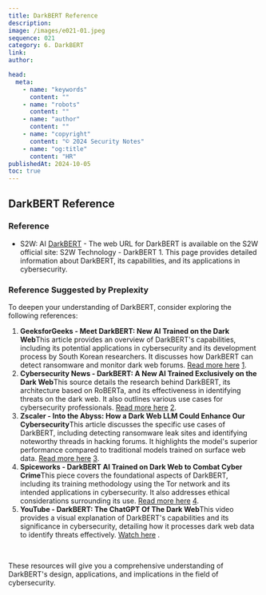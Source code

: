 ```yaml
---
title: DarkBERT Reference
description:
image: /images/e021-01.jpeg
sequence: 021
category: 6. DarkBERT
link:
author:

head:
  meta:
    - name: "keywords"
      content: ""
    - name: "robots"
      content: ""
    - name: "author"
      content: ""
    - name: "copyright"
      content: "© 2024 Security Notes"
    - name: "og:title"
      content: "HR"
publishedAt: 2024-10-05
toc: true
---
```


## DarkBERT Reference

### Reference

- S2W: AI <a href="https://s2w.inc/en/technology/tc01">DarkBERT</a> - The web URL for DarkBERT is available on the S2W official site: S2W Technology - DarkBERT 1. This page provides detailed information about DarkBERT, its capabilities, and its applications in cybersecurity.

### Reference Suggested by Preplexity

To deepen your understanding of DarkBERT, consider exploring the following references:

1. **GeeksforGeeks - Meet DarkBERT: New AI Trained on the Dark Web**This article provides an overview of DarkBERT's capabilities, including its potential applications in cybersecurity and its development process by South Korean researchers. It discusses how DarkBERT can detect ransomware and monitor dark web forums. [Read more here](https://www.geeksforgeeks.org/darkbert-new-ai-trained-on-the-dark-web/) [1](https://www.geeksforgeeks.org/darkbert-new-ai-trained-on-the-dark-web/).
2. **Cybersecurity News - DarkBERT: A New AI Trained Exclusively on the Dark Web**This source details the research behind DarkBERT, its architecture based on RoBERTa, and its effectiveness in identifying threats on the dark web. It also outlines various use cases for cybersecurity professionals. [Read more here](https://cybersecuritynews.com/darkbert-ai/) [2](https://cybersecuritynews.com/darkbert-ai/).
3. **Zscaler - Into the Abyss: How a Dark Web LLM Could Enhance Our Cybersecurity**This article discusses the specific use cases of DarkBERT, including detecting ransomware leak sites and identifying noteworthy threads in hacking forums. It highlights the model's superior performance compared to traditional models trained on surface web data. [Read more here](https://www.zscaler.com/cxorevolutionaries/insights/abyss-how-dark-web-llm-could-enhance-our-cybersecurity) [3](https://www.zscaler.com/cxorevolutionaries/insights/abyss-how-dark-web-llm-could-enhance-our-cybersecurity).
4. **Spiceworks - DarkBERT AI Trained on Dark Web to Combat Cyber Crime**This piece covers the foundational aspects of DarkBERT, including its training methodology using the Tor network and its intended applications in cybersecurity. It also addresses ethical considerations surrounding its use. [Read more here](https://www.spiceworks.com/tech/artificial-intelligence/news/darkbert-the-first-dark-web-trained-ai-is-here/) [4](https://www.spiceworks.com/tech/artificial-intelligence/news/darkbert-the-first-dark-web-trained-ai-is-here/).
5. **YouTube - DarkBERT: The ChatGPT Of The Dark Web**This video provides a visual explanation of DarkBERT's capabilities and its significance in cybersecurity, detailing how it processes dark web data to identify threats effectively. [Watch here](https://www.youtube.com/watch?v=XidhmlMTy1s) .

<br>

These resources will give you a comprehensive understanding of DarkBERT's design, applications, and implications in the field of cybersecurity.
